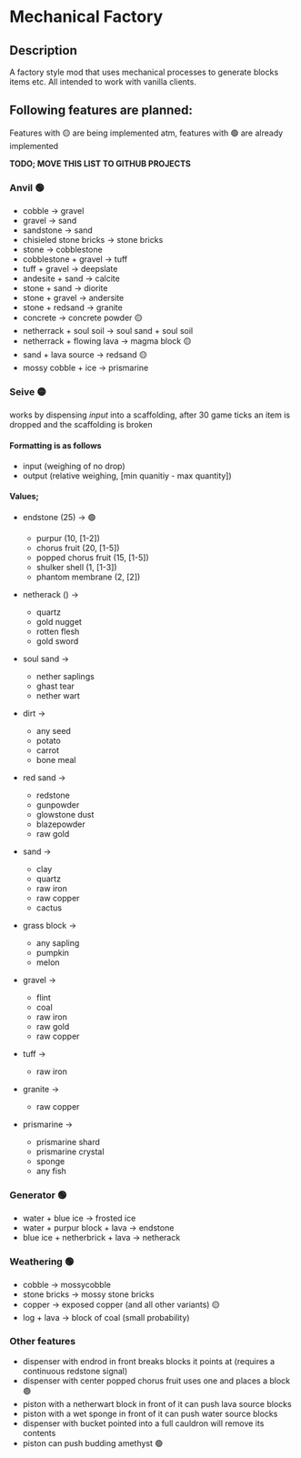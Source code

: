 # Mechanical Factory
## Description
A factory style mod that uses mechanical processes to generate blocks items etc. All intended to work with vanilla clients.

## Following features are planned:
Features with :yellow_circle: are being implemented atm, features with :green_circle: are already implemented

**TODO; MOVE THIS LIST TO GITHUB PROJECTS**

### Anvil :green_circle:
- cobble -> gravel
- gravel -> sand
- sandstone -> sand
- chisieled stone bricks -> stone bricks
- stone -> cobblestone
- cobblestone + gravel -> tuff
- tuff + gravel -> deepslate
- andesite + sand -> calcite
- stone + sand -> diorite
- stone + gravel -> andersite
- stone + redsand -> granite
- concrete -> concrete powder :yellow_circle:
- netherrack + soul soil -> soul sand + soul soil
- netherrack + flowing lava -> magma block :yellow_circle:
- sand + lava source -> redsand :yellow_circle:
- mossy cobble + ice -> prismarine

### Seive :yellow_circle:
works by dispensing *input* into a scaffolding, after 30 game ticks an item is dropped and the scaffolding is broken

#### Formatting is as follows
 - input (weighing of no drop)
 - output (relative weighing, [min quanitiy - max quantity])

#### Values;
 - endstone (25) -> :green_circle:
   - purpur (10, [1-2])
   - chorus fruit (20, [1-5])
   - popped chorus fruit (15, [1-5])
   - shulker shell (1, [1-3])
   - phantom membrane (2, [2])


- netherack () ->
  - quartz
  - gold nugget
  - rotten flesh
  - gold sword


- soul sand ->
    - nether saplings
    - ghast tear
    - nether wart


- dirt ->
  - any seed
  - potato
  - carrot
  - bone meal


- red sand ->
  - redstone
  - gunpowder
  - glowstone dust
  - blazepowder
  - raw gold


- sand ->
  - clay
  - quartz
  - raw iron
  - raw copper
  - cactus


- grass block ->
  - any sapling
  - pumpkin
  - melon


- gravel ->
  - flint
  - coal
  - raw iron
  - raw gold
  - raw copper


- tuff ->
  - raw iron


- granite ->
  - raw copper


- prismarine ->
  - prismarine shard
  - prismarine crystal
  - sponge
  - any fish

### Generator :green_circle:
- water + blue ice -> frosted ice
- water + purpur block + lava -> endstone
- blue ice + netherbrick + lava -> netherack

### Weathering :green_circle:
- cobble -> mossycobble
- stone bricks -> mossy stone bricks
- copper -> exposed copper (and all other variants) :yellow_circle:
- log + lava -> block of coal (small probability)

### Other features
- dispenser with endrod in front breaks blocks it points at (requires a continuous redstone signal)
- dispenser with center popped chorus fruit uses one and places a block :green_circle:
- piston with a netherwart block in front of it can push lava source blocks
- piston with a wet sponge in front of it can push water source blocks
- dispenser with bucket pointed into a full cauldron will remove its contents
- piston can push budding amethyst :green_circle: